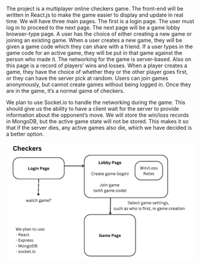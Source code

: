 
The project is a multiplayer online checkers game. The front-end will be written in React.js to make the game easier to display and update in real time. We will have three main pages. The first is a login page. The user must log in to proceed to the next page. The next page will be a game lobby browser-type page. A user has the choice of either creating a new game or joining an existing game. When a user creates a new game, they will be given a game code which they can share with a friend. If a user types in the game code for an active game, they will be put in that game against the person who made it. The networking for the game is server-based. Also on this page is a record of players’ wins and losses. When a player creates a game, they have the choice of whether they or the other player goes first, or they can have the server pick at random. Users can join games anonymously, but cannot create games without being logged in. Once they are in the game, it’s a normal game of checkers.
	
 We plan to use Socket.io to handle the networking during the game. This should give us the ability to have a client wait for the server to provide information about the opponent’s move. We will store the win/loss records in MongoDB, but the active game state will not be stored. This makes it so that if the server dies, any active games also die, which we have decided is a better option. 

![Proposal Layout](ProposalCheckers.png "Proposal Layout")
